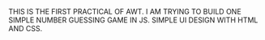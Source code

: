 THIS IS THE FIRST PRACTICAL OF AWT.
I AM TRYING TO BUILD ONE SIMPLE NUMBER GUESSING GAME IN JS.
SIMPLE UI DESIGN WITH HTML AND CSS.